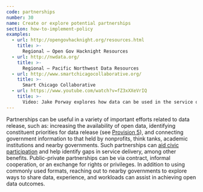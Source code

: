 ```yaml
---
code: partnerships
number: 30
name: Create or explore potential partnerships
section: how-to-implement-policy
examples:
  - url: http://opengovhacknight.org/resources.html
    title: >-
      Regional — Open Gov Hacknight Resources
  - url: http://nwdata.org/
    title: >-
      Regional — Pacific Northwest Data Resources
  - url: http://www.smartchicagocollaborative.org/
    title: >-
      Smart Chicago Collaborative
  - url: https://www.youtube.com/watch?v=fZ3xXXeVrIQ
    title: >-
      Video: Jake Porway explores how data can be used in the service of humanity.
---
```


<p>Partnerships can be useful in a variety of important efforts related to data release, such as: increasing the availability of open data, identifying constituent priorities for data release (see <a href="http://sunlightfoundation.com/opendataguidelines/#prioritization">Provision 5</a>), and connecting government information to that held by nonprofits, think tanks, academic institutions and nearby governments. Such partnerships can <a href="http://www.opsi.gov.uk/advice/poi/power-of-information-review.pdf">aid civic participation</a> and help identify gaps in service delivery, among other benefits. Public-private partnerships can be via contract, informal cooperation, or an exchange for rights or privileges. In addition to using commonly used formats, reaching out to nearby governments to explore ways to share data, experience, and workloads can assist in achieving open data outcomes.</p>
